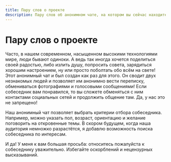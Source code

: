 ```yaml
---
title: Пару слов о проекте
description: Пару слов об анонимном чате, на котором вы сейчас находитесь. Цели, задачи и немного истории создания.
---
```


# Пару слов о проекте

Часто, в нашем современном, насыщенном высокими технологиями мире, люди бывают одиноки. А ведь так иногда хочется поделиться своей радостью, либо излить душу, попросить совета, зарядиться хорошим настроением, ну или просто поболтать обо всём на свете! Этот анонимный чат и был создан как раз для этого. Он сводит двух незнакомых людей и позволяет им анонимно вести переписку, обмениваться фотографиями и голосовыми сообщениями! Если собеседник вам понравился, то вы сложете обменяться с ним контактами социальных сетей и продолжить общение там. Да, у нас это не запрещено!

Наш анонимный чат позволяет выбрать критерии отбора собеседника. Например, можно указать пол, возраст, ориентацию и желание поговорить на откровенные темы. В скором будущем, когда наша аудитория немножко разрастётся, я добавлю возможность поиска собеседника по интересам.

И да! У меня к вам большая просьба: относитесь пожалуйста к собеседнику уважительно. Избегайте оскорблений и нецензурных высказываний.
